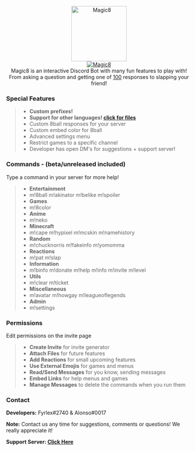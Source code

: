 <div align="center">
<img src="https://i.imgur.com/5zAi5QU.png" width="150" height="150" alt="Magic8" class="center">
<br>
<a href="https://top.gg/bot/484148705507934208" >
  <img src="https://top.gg/api/widget/484148705507934208.svg?usernamecolor=9a00ff&topcolor=1F1F1F" alt="Magic8" />
</a><br>
</div>


<div align="center">
  Magic8 is an interactive Discord Bot with many fun features to play with! From asking a question and getting one of <u>100</u> responses to slapping your friend!<br>
</div>


### Special Features
> - **Custom prefixes!**
> - **Support for other languages! [click for files](https://github.com/Fyrlex/Magic8/tree/master/languages)**
> - Custom 8ball responses for your server
> - Custom embed color for 8ball
> - Advanced settings menu
> - Restrict games to a specific channel
> - Developer has open DM's for suggestions + support server!


### Commands - (beta/unreleased included)
<p>Type a command in your server for more help!</p>

> - **Entertainment**
> - m!8ball m!akinator m!belike m!spoiler
> - **Games**
> - m!8color
> - **Anime**
> - m!neko
> - **Minecraft**
> - m!cape m!hypixel m!mcskin m!namehistory
> - **Random**
> - m!chucknorris m!fakeinfo m!yomomma
> - **Reactions**
> - m!pat m!slap
> - **Information**
> - m!binfo m!donate m!help m!info m!invite m!level
> - **Utils**
> - m!clear m!ticket
> - **Miscellaneous**
> - m!avatar m!howgay m!leagueoflegends
> - **Admin**
> - m!settings

### Permissions
<p>Edit permissions on the invite page</p>

> - **Create Invite** for invite generator
> - **Attach Files** for future features
> - **Add Reactions** for small upcoming features
> - **Use External Emojis** for games and menus
> - **Read/Send Messages** for you know, sending messages
> - **Embed Links** for help menus and games
> - **Manage Messages** to delete the commands when you run them 


### Contact
**Developers:** Fyrlex#2740 & Alonso#0017

**Note:** Contact us any time for suggestions, comments or questions! We really appreciate it!

**Support Server: [Click Here](https://dicsord.gg/MYKfu5Q)**
